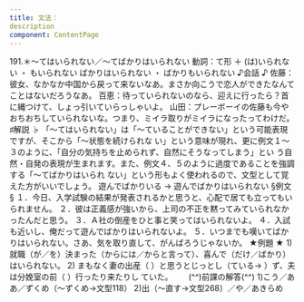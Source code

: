 ```yaml
---
title: 文法：
description
component: ContentPage
---
```



191.＊～てはいられない／～てばかりはいられない
動詞：て形 ＋ (は)いられない ・
もいられない
ばかりはいられない ・
ばかりもいられない
♪会話 ♪
佐藤：彼女、なかなか中国から戻って来ないなあ。まさか向こうで恋人ができたなんてことはないだろうなあ。 百恵：待っていられないのなら、迎えに行ったら？首に縄つけて、しょっ引いていらっしゃいよ。 山田：プレーボーイの佐藤も今やおちおちしていられないな。つまり、ミイラ取りがミイラになったってわけだ。
♯解説 ♭
「～てはいられない」は「～ていることができない」という可能表現ですが、そこから「～状態を続けられな い」という意味が現れ、更に例文１～３のように、「自分の気持ちを止められず、自然にそうなってしまう」とい う自然・自発の表現が生まれます。また、例文４、５のように過度であることを強調する「～てばかりはいられ ない」という形もよく使われるので、文型として覚えた方がいいでしょう。
遊んでばかりいる → 遊んでばかりはいられない
§例文 §
１．今日、入学試験の結果が発表されるかと思うと、心配で居ても立ってもいられません。
２．彼は正義感が強いから、上司の不正を黙ってみていられなかったんだと思う。
３．Ａ社の倒産をひと事と笑ってはいられないよ。
４．入試も近いし、俺だって遊んでばかりはいられないよ。
５．いつまでも嘆いてばかりはいられない。さあ、気を取り直して、がんばろうじゃないか。
★例題 ★
1)就職（が／を）決まった（からには／からと言って）、喜んで（だけ／ばかり）はいられない。
2) まもなく妻の出産（ ）と思うとじっとし（ている→ ）ず、夫は分娩室の前（ ）行ったり来たりし
ていた。      
(^^)前課の解答(^^)
1)こう／ああ／ずくめ（～ずくめ→文型118）
2)出（～直す→文型268）／や／あきらめ
